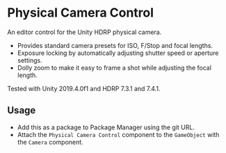 # Physical Camera Control

An editor control for the Unity HDRP physical camera. 

 * Provides standard camera presets for ISO, F/Stop and focal lengths.
 * Exposure locking by automatically adjusting shutter speed or aperture settings.
 * Dolly zoom to make it easy to frame a shot while adjusting the focal length.  

Tested with Unity 2019.4.0f1 and HDRP 7.3.1 and 7.4.1.

## Usage
* Add this as a package to Package Manager using the git URL.
* Attach the `Physical Camera Control` component to the `GameObject` with the `Camera` component.
